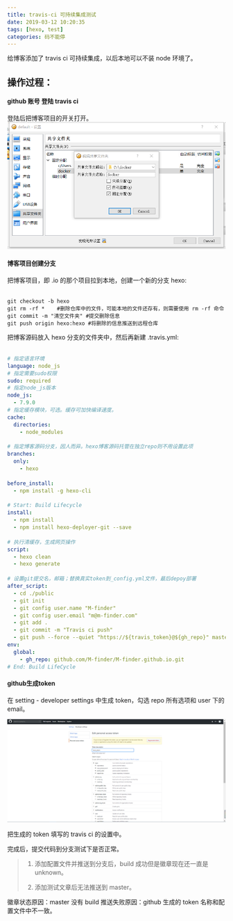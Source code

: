 ```yaml
---
title: travis-ci 可持续集成测试
date: 2019-03-12 10:20:35
tags: [hexo, test]
categories: 码不能停
---
```



给博客添加了  travis ci 可持续集成，以后本地可以不装 node 环境了。

<!--more-->

## 操作过程：


#### github 账号 登陆 travis ci
登陆后把博客项目的开关打开。
![](/images/set.png)

#### 博客项目创建分支
把博客项目，即 .io 的那个项目拉到本地，创建一个新的分支 hexo:

```git

git checkout -b hexo
git rm -rf *    #删除仓库中的文件，可能本地的文件还存有，则需要使用 rm -rf 命令
git commit -m "清空文件夹" #提交删除信息
git push origin hexo:hexo #将删除的信息推送到远程仓库

```

把博客源码放入 hexo 分支的文件夹中，然后再新建 .travis.yml:
```yml

# 指定语言环境
language: node_js
# 指定需要sudo权限
sudo: required
# 指定node_js版本
node_js:
  - 7.9.0
# 指定缓存模块，可选。缓存可加快编译速度。
cache:
  directories:
    - node_modules

# 指定博客源码分支，因人而异。hexo博客源码托管在独立repo则不用设置此项
branches:
  only:
    - hexo

before_install:
  - npm install -g hexo-cli

# Start: Build Lifecycle
install:
  - npm install
  - npm install hexo-deployer-git --save

# 执行清缓存，生成网页操作
script:
  - hexo clean
  - hexo generate

# 设置git提交名，邮箱；替换真实token到_config.yml文件，最后depoy部署
after_script:
  - cd ./public
  - git init
  - git config user.name "M-finder"
  - git config user.email "m@m-finder.com"
  - git add .
  - git commit -m "Travis ci push"
  - git push --force --quiet "https://${travis_token}@${gh_repo}" master:master
env:
  global:
    - gh_repo: github.com/M-finder/M-finder.github.io.git
# End: Build LifeCycle

```

#### github生成token
在 setting - developer settings 中生成 token，勾选 repo 所有选项和 user 下的 email。

![](/images/github-set.png)

把生成的 token 填写的 travis ci 的设置中。

完成后，提交代码到分支测试下是否正常。

>1. 添加配置文件并推送到分支后，build 成功但是徽章现在还一直是 unknown。
>
>2. 添加测试文章后无法推送到 master。

徽章状态原因：master 没有 build
推送失败原因：github 生成的 token 名称和配置文件中不一致。 
